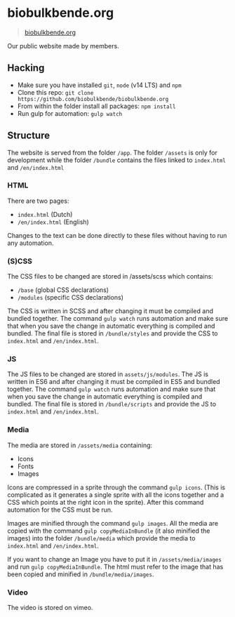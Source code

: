 # biobulkbende.org

> [biobulkbende.org](https://biobulkbende.org)

Our public website made by members.

## Hacking

- Make sure you have installed `git`, `node` (v14 LTS) and `npm`
- Clone this repo: `git clone https://github.com/biobulkbende/biobulkbende.org`
- From within the folder install all packages: `npm install`
- Run gulp for automation: `gulp watch`

## Structure

The website is served from the folder `/app`. The folder `/assets` is only for
development while the folder `/bundle` contains the files linked to
`index.html` and `/en/index.html`

### HTML

There are two pages:

- `index.html` (Dutch)
- `/en/index.html` (English)

Changes to the text can be done directly to these files without having to run
any automation.

### (S)CSS

The CSS files to be changed are stored in /assets/scss which contains:

- `/base` (global CSS declarations)
- `/modules` (specific CSS declarations)

The CSS is written in SCSS and after changing it must be compiled and bundled
together. The command `gulp watch` runs automation and make sure that when you
save the change in automatic everything is compiled and bundled. The final file
is stored in `/bundle/styles` and provide the CSS to `index.html` and
`/en/index.html`.

### JS

The JS files to be changed are stored in `assets/js/modules`. The JS is written
in ES6 and after changing it must be compiled in ES5 and bundled together. The
command `gulp watch` runs automation and make sure that when you save the
change in automatic everything is compiled and bundled. The final file is
stored in `/bundle/scripts` and provide the JS to `index.html` and
`/en/index.html`.

### Media

The media are stored in `/assets/media` containing:

- Icons
- Fonts
- Images

Icons are compressed in a sprite through the command `gulp icons`. (This is
complicated as it generates a single sprite with all the icons together and a
CSS which points at the right icon in the sprite). After this command
automation for the CSS must be run.

Images are minified through the command `gulp images`. All the media are copied
with the command `gulp copyMediaInBundle` (it also minified the images) into
the folder `/bundle/media` which provide the media to `index.html` and
`/en/index.html`.

If you want to change an Image you have to put it in `/assets/media/images` and
run `gulp copyMediaInBundle`. The html must refer to the image that has been
copied and minified in `/bundle/media/images`.

### Video

The video is stored on vimeo.

